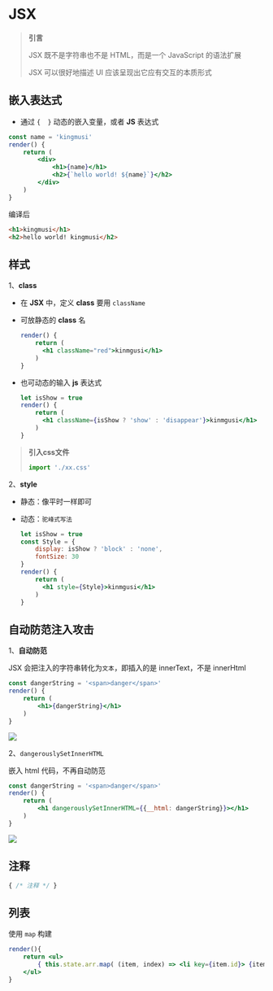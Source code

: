 # JSX

> **引言**
>
> JSX 既不是字符串也不是 HTML，而是一个 JavaScript 的语法扩展
>
> JSX 可以很好地描述 UI 应该呈现出它应有交互的本质形式

## 嵌入表达式

- 通过 ` {  } ` 动态的嵌入变量，或者 **JS** 表达式

```jsx
const name = 'kingmusi'
render() {
    return (
    	<div>
     		<h1>{name}</h1>
    		<h2>{`hello world! ${name}`}</h2>   
        </div>
    )
}
```

编译后

```html
<h1>kingmusi</h1>
<h2>hello world! kingmusi</h2>
```

## 样式

1、**class**

- 在 **JSX** 中，定义 **class** 要用 `className`

- 可放静态的 **class** 名

  ```jsx
  render() {
      return (
      	<h1 className="red">kinmgusi</h1>	
      )
  }
  ```

- 也可动态的输入 **js** 表达式

  ```jsx
  let isShow = true
  render() {
      return (
      	<h1 className={isShow ? 'show' : 'disappear'}>kinmgusi</h1>	
      )
  }
  ```

> **引入css文件**
>
> ```js
> import './xx.css'
> ```

2、**style**

- 静态：像平时一样即可

- 动态：`驼峰式写法`

  ```jsx
  let isShow = true
  const Style = {
      display: isShow ? 'block' : 'none',
      fontSize: 30
  }
  render() {
      return (
      	<h1 style={Style}>kinmgusi</h1>
      )
  }
  ```

## 自动防范注入攻击

1、**自动防范**

JSX 会把注入的字符串转化为`文本`，即插入的是 innerText，不是 innerHtml

```jsx
const dangerString = '<span>danger</span>'
render() {
    return (
    	<h1>{dangerString}</h1>
    )
}
```

![](https://cdn.jsdelivr.net/gh/kingmusi/blogImages/img/20201218153736.png)

2、`dangerouslySetInnerHTML`

嵌入 html 代码，不再自动防范

```jsx
const dangerString = '<span>danger</span>'
render() {
    return (
    	<h1 dangerouslySetInnerHTML={{__html: dangerString}}></h1>
    )
}
```

![](https://cdn.jsdelivr.net/gh/kingmusi/blogImages/img/20201218154115.png)

## 注释

```jsx
{ /* 注释 */ }
```

## 列表

使用 `map` 构建

```jsx
render(){
	return <ul> 
    	{ this.state.arr.map( (item, index) => <li key={item.id}> {item.title} </li> ) }
    </ul>
}
```

